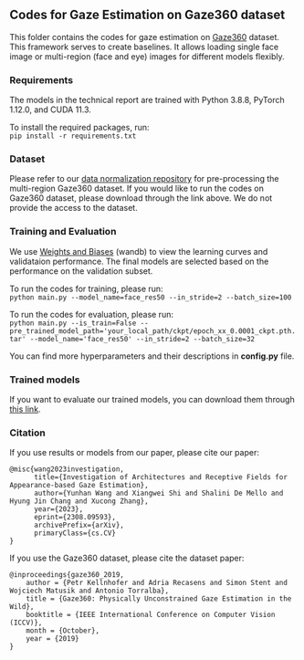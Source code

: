 ## Codes for Gaze Estimation on Gaze360 dataset

This folder contains the codes for gaze estimation on [Gaze360](http://gaze360.csail.mit.edu/) dataset. This framework serves to create baselines. It allows loading single face image or multi-region (face and eye) images for different models flexibly.

### Requirements

The models in the technical report are trained with Python 3.8.8, PyTorch 1.12.0, and CUDA 11.3.

To install the required packages, run:\
`pip install -r requirements.txt`

### Dataset

Please refer to our [data normalization repository](https://github.com/X-Shi/Data-Normalization-Gaze-Estimation) for pre-processing the multi-region Gaze360 dataset. If you would like to run the codes on Gaze360 dataset, please download through the link above. We do not provide the access to the dataset.

### Training and Evaluation

We use [Weights and Biases](https://wandb.ai/) (wandb) to view the learning curves and validataion performance. The final models are selected based on the performance on the validation subset.

To run the codes for training, please run:\
`python main.py --model_name=face_res50 --in_stride=2 --batch_size=100`

To run the codes for evaluation, please run:\
`python main.py --is_train=False --pre_trained_model_path='your_local_path/ckpt/epoch_xx_0.0001_ckpt.pth.tar' --model_name='face_res50' --in_stride=2 --batch_size=32`

You can find more hyperparameters and their descriptions in **config.py** file.

### Trained models

If you want to evaluate our trained models, you can download them through [this link](https://drive.google.com/drive/folders/1qvioqe1LSq9TE5L4EpSaSYdyWSJCEHyQ?usp=sharing).

### Citation

If you use results or models from our paper, please cite our paper:
```
@misc{wang2023investigation,
      title={Investigation of Architectures and Receptive Fields for Appearance-based Gaze Estimation}, 
      author={Yunhan Wang and Xiangwei Shi and Shalini De Mello and Hyung Jin Chang and Xucong Zhang},
      year={2023},
      eprint={2308.09593},
      archivePrefix={arXiv},
      primaryClass={cs.CV}
}
```
If you use the Gaze360 dataset, please cite the dataset paper:
```
@inproceedings{gaze360_2019,
    author = {Petr Kellnhofer and Adria Recasens and Simon Stent and Wojciech Matusik and Antonio Torralba},
    title = {Gaze360: Physically Unconstrained Gaze Estimation in the Wild},
    booktitle = {IEEE International Conference on Computer Vision (ICCV)},
    month = {October},
    year = {2019}
}
```


